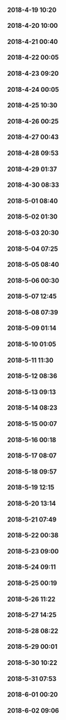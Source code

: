 #### 2018-4-19 10:20

#### 2018-4-20 10:00

#### 2018-4-21 00:40

#### 2018-4-22 00:05

#### 2018-4-23 09:20

#### 2018-4-24 00:05

#### 2018-4-25 10:30

#### 2018-4-26 00:25

#### 2018-4-27 00:43

#### 2018-4-28 09:53

#### 2018-4-29 01:37

#### 2018-4-30 08:33

#### 2018-5-01 08:40

#### 2018-5-02 01:30

#### 2018-5-03 20:30

#### 2018-5-04 07:25

#### 2018-5-05 08:40

#### 2018-5-06 00:30

#### 2018-5-07 12:45

#### 2018-5-08 07:39

#### 2018-5-09 01:14

#### 2018-5-10 01:05

#### 2018-5-11 11:30

#### 2018-5-12 08:36

#### 2018-5-13 09:13

#### 2018-5-14 08:23

#### 2018-5-15 00:07

#### 2018-5-16 00:18

#### 2018-5-17 08:07

#### 2018-5-18 09:57

#### 2018-5-19 12:15

#### 2018-5-20 13:14

#### 2018-5-21 07:49

#### 2018-5-22 00:38

#### 2018-5-23 09:00

#### 2018-5-24 09:11

#### 2018-5-25 00:19

#### 2018-5-26 11:22

#### 2018-5-27 14:25

#### 2018-5-28 08:22

#### 2018-5-29 00:01

#### 2018-5-30 10:22

#### 2018-5-31 07:53

#### 2018-6-01 00:20

#### 2018-6-02 09:06

####
